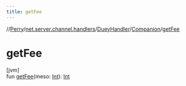 ```yaml
---
title: getFee
---
```

//[Perry](../../../../index.html)/[net.server.channel.handlers](../../index.html)/[DueyHandler](../index.html)/[Companion](index.html)/[getFee](get-fee.html)



# getFee



[jvm]\
fun [getFee](get-fee.html)(meso: [Int](https://kotlinlang.org/api/latest/jvm/stdlib/kotlin/-int/index.html)): [Int](https://kotlinlang.org/api/latest/jvm/stdlib/kotlin/-int/index.html)




